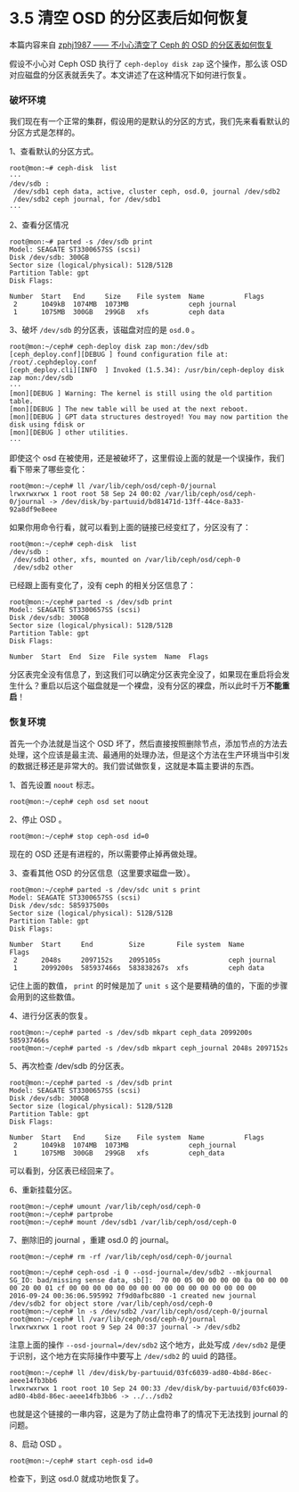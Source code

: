 # 3.5 清空 OSD 的分区表后如何恢复

本篇内容来自 [zphj1987 —— 不小心清空了 Ceph 的 OSD 的分区表如何恢复](http://www.zphj1987.com/2016/09/24/%E4%B8%8D%E5%B0%8F%E5%BF%83%E6%B8%85%E7%A9%BA%E4%BA%86Ceph%E7%9A%84OSD%E7%9A%84%E5%88%86%E5%8C%BA%E8%A1%A8%E5%A6%82%E4%BD%95%E6%81%A2%E5%A4%8D/)

假设不小心对 Ceph OSD 执行了 `ceph-deploy disk zap` 这个操作，那么该 OSD 对应磁盘的分区表就丢失了。本文讲述了在这种情况下如何进行恢复。

### 破坏环境

我们现在有一个正常的集群，假设用的是默认的分区的方式，我们先来看看默认的分区方式是怎样的。

1、查看默认的分区方式。

	root@mon:~# ceph-disk  list
	···
	/dev/sdb :
 	 /dev/sdb1 ceph data, active, cluster ceph, osd.0, journal /dev/sdb2
 	 /dev/sdb2 ceph journal, for /dev/sdb1
	···

2、查看分区情况

	root@mon:~# parted -s /dev/sdb print
	Model: SEAGATE ST3300657SS (scsi)
	Disk /dev/sdb: 300GB
	Sector size (logical/physical): 512B/512B
	Partition Table: gpt
	Disk Flags: 

	Number  Start   End     Size    File system  Name          Flags
 	 2      1049kB  1074MB  1073MB               ceph journal
 	 1      1075MB  300GB   299GB   xfs          ceph data

3、破坏 `/dev/sdb` 的分区表，该磁盘对应的是 `osd.0` 。

	root@mon:~/ceph# ceph-deploy disk zap mon:/dev/sdb
	[ceph_deploy.conf][DEBUG ] found configuration file at: /root/.cephdeploy.conf
	[ceph_deploy.cli][INFO  ] Invoked (1.5.34): /usr/bin/ceph-deploy disk zap mon:/dev/sdb
	···
	[mon][DEBUG ] Warning: The kernel is still using the old partition table.
	[mon][DEBUG ] The new table will be used at the next reboot.
	[mon][DEBUG ] GPT data structures destroyed! You may now partition the disk using fdisk or
	[mon][DEBUG ] other utilities.
	···

即使这个 osd 在被使用，还是被破坏了，这里假设上面的就是一个误操作，我们看下带来了哪些变化：

	root@mon:~/ceph# ll /var/lib/ceph/osd/ceph-0/journal
	lrwxrwxrwx 1 root root 58 Sep 24 00:02 /var/lib/ceph/osd/ceph-0/journal -> /dev/disk/by-partuuid/bd81471d-13ff-44ce-8a33-92a8df9e8eee

如果你用命令行看，就可以看到上面的链接已经变红了，分区没有了：

	root@mon:~/ceph# ceph-disk  list 
	/dev/sdb :
	 /dev/sdb1 other, xfs, mounted on /var/lib/ceph/osd/ceph-0
	 /dev/sdb2 other

已经跟上面有变化了，没有 ceph 的相关分区信息了：

    root@mon:~/ceph# parted -s /dev/sdb print
    Model: SEAGATE ST3300657SS (scsi)
    Disk /dev/sdb: 300GB
    Sector size (logical/physical): 512B/512B
    Partition Table: gpt
    Disk Flags: 
    
    Number  Start  End  Size  File system  Name  Flags

分区表完全没有信息了，到这我们可以确定分区表完全没了，如果现在重启将会发生什么？重启以后这个磁盘就是一个裸盘，没有分区的裸盘，所以此时千万**不能重启**！

### 恢复环境

首先一个办法就是当这个 OSD 坏了，然后直接按照删除节点，添加节点的方法去处理，这个应该是最主流、最通用的处理办法，但是这个方法在生产环境当中引发的数据迁移还是非常大的。我们尝试做恢复，这就是本篇主要讲的东西。

1、首先设置 `noout` 标志。

	root@mon:~/ceph# ceph osd set noout

2、停止 OSD 。

	root@mon:~/ceph# stop ceph-osd id=0

现在的 OSD 还是有进程的，所以需要停止掉再做处理。

3、查看其他 OSD 的分区信息（这里要求磁盘一致）。

	root@mon:~/ceph# parted -s /dev/sdc unit s print
	Model: SEAGATE ST3300657SS (scsi)
	Disk /dev/sdc: 585937500s
	Sector size (logical/physical): 512B/512B
	Partition Table: gpt
	Disk Flags: 

	Number  Start     End         Size        File system  Name          Flags
	 2      2048s     2097152s    2095105s                 ceph journal
	 1      2099200s  585937466s  583838267s  xfs          ceph data

记住上面的数值， `print` 的时候是加了 `unit s` 这个是要精确的值的，下面的步骤会用到的这些数值。

4、进行分区表的恢复。

	root@mon:~/ceph# parted -s /dev/sdb mkpart ceph_data 2099200s 585937466s
	root@mon:~/ceph# parted -s /dev/sdb mkpart ceph_journal 2048s 2097152s

5、再次检查 /dev/sdb 的分区表。

	root@mon:~/ceph# parted -s /dev/sdb print
	Model: SEAGATE ST3300657SS (scsi)
	Disk /dev/sdb: 300GB
	Sector size (logical/physical): 512B/512B
	Partition Table: gpt
	Disk Flags: 

	Number  Start   End     Size    File system  Name          Flags
	 2      1049kB  1074MB  1073MB               ceph_journal
	 1      1075MB  300GB   299GB   xfs          ceph_data

可以看到，分区表已经回来了。

6、重新挂载分区。

    root@mon:~/ceph# umount /var/lib/ceph/osd/ceph-0
    root@mon:~/ceph# partprobe
    root@mon:~/ceph# mount /dev/sdb1 /var/lib/ceph/osd/ceph-0

7、删除旧的 journal ，重建 osd.0 的 journal。 

	root@mon:~/ceph# rm -rf /var/lib/ceph/osd/ceph-0/journal

	root@mon:~/ceph# ceph-osd -i 0 --osd-journal=/dev/sdb2 --mkjournal
	SG_IO: bad/missing sense data, sb[]:  70 00 05 00 00 00 00 0a 00 00 00 00 20 00 01 cf 00 00 00 00 00 00 00 00 00 00 00 00 00 00 00 00
	2016-09-24 00:36:06.595992 7f9d0afbc880 -1 created new journal /dev/sdb2 for object store /var/lib/ceph/osd/ceph-0
	root@mon:~/ceph# ln -s /dev/sdb2 /var/lib/ceph/osd/ceph-0/journal
	root@mon:~/ceph# ll /var/lib/ceph/osd/ceph-0/journal
	lrwxrwxrwx 1 root root 9 Sep 24 00:37 journal -> /dev/sdb2

注意上面的操作 `--osd-journal=/dev/sdb2` 这个地方，此处写成 `/dev/sdb2` 是便于识别，这个地方在实际操作中要写上 `/dev/sdb2` 的 uuid 的路径。

	root@mon:~/ceph# ll /dev/disk/by-partuuid/03fc6039-ad80-4b8d-86ec-aeee14fb3bb6 
	lrwxrwxrwx 1 root root 10 Sep 24 00:33 /dev/disk/by-partuuid/03fc6039-ad80-4b8d-86ec-aeee14fb3bb6 -> ../../sdb2

也就是这个链接的一串内容，这是为了防止盘符串了的情况下无法找到 journal 的问题。

8、启动 OSD 。

	root@mon:~/ceph# start ceph-osd id=0

检查下，到这 osd.0 就成功地恢复了。
